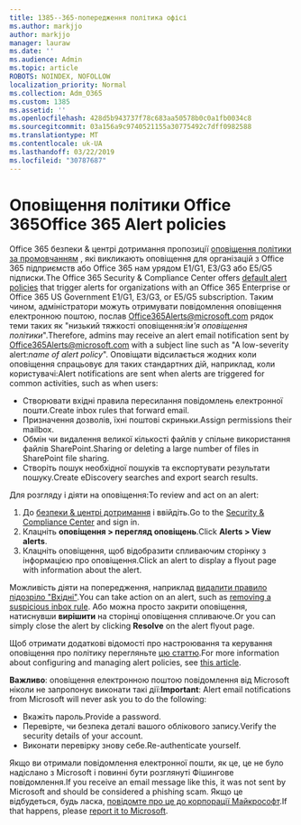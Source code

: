 ```yaml
---
title: 1385--365-попередження політика офісі
ms.author: markjjo
author: markjjo
manager: lauraw
ms.date: ''
ms.audience: Admin
ms.topic: article
ROBOTS: NOINDEX, NOFOLLOW
localization_priority: Normal
ms.collection: Adm_O365
ms.custom: 1385
ms.assetid: ''
ms.openlocfilehash: 428d5b943737f78c683aa50578b0c0a1fb0034c8
ms.sourcegitcommit: 03a156a9c9740521155a30775492c7dff0982588
ms.translationtype: MT
ms.contentlocale: uk-UA
ms.lasthandoff: 03/22/2019
ms.locfileid: "30787687"
---
```

# <a name="office-365-alert-policies"></a><span data-ttu-id="b96c3-102">Оповіщення політики Office 365</span><span class="sxs-lookup"><span data-stu-id="b96c3-102">Office 365 Alert policies</span></span>

<span data-ttu-id="b96c3-103">Office 365 безпеки & центрі дотримання пропозиції [оповіщення політики за промовчанням](https://docs.microsoft.com/office365/securitycompliance/alert-policies#default-alert-policies) , які викликають оповіщення для організацій з Office 365 підприємств або Office 365 нам урядом E1/G1, E3/G3 або E5/G5 підписки.</span><span class="sxs-lookup"><span data-stu-id="b96c3-103">The Office 365 Security & Compliance Center offers [default alert policies](https://docs.microsoft.com/office365/securitycompliance/alert-policies#default-alert-policies) that trigger alerts for organizations with an Office 365 Enterprise or Office 365 US Government E1/G1, E3/G3, or E5/G5 subscription.</span></span> <span data-ttu-id="b96c3-104">Таким чином, адміністратори можуть отримувати повідомлення оповіщення електронною поштою, послав Office365Alerts@microsoft.com рядок теми таких як "низький тяжкості оповіщення:*ім'я оповіщення політики*".</span><span class="sxs-lookup"><span data-stu-id="b96c3-104">Therefore, admins may receive an alert email notification sent by Office365Alerts@microsoft.com with a subject line such as "A low-severity alert:*name of alert policy*".</span></span> <span data-ttu-id="b96c3-105">Оповіщати відсилається жодних коли оповіщення спрацьовує для таких стандартних дій, наприклад, коли користувачі:</span><span class="sxs-lookup"><span data-stu-id="b96c3-105">Alert notifications are sent when alerts are triggered for common activities, such as when users:</span></span>

- <span data-ttu-id="b96c3-106">Створювати вхідні правила пересилання повідомлень електронної пошти.</span><span class="sxs-lookup"><span data-stu-id="b96c3-106">Create inbox rules that forward email.</span></span>
- <span data-ttu-id="b96c3-107">Призначення дозволів, їхні поштові скриньки.</span><span class="sxs-lookup"><span data-stu-id="b96c3-107">Assign permissions their mailbox.</span></span>
- <span data-ttu-id="b96c3-108">Обмін чи видалення великої кількості файлів у спільне використання файлів SharePoint.</span><span class="sxs-lookup"><span data-stu-id="b96c3-108">Sharing or deleting a large number of files in SharePoint file sharing.</span></span>
- <span data-ttu-id="b96c3-109">Створіть пошук необхідної пошуків та експортувати результати пошуку.</span><span class="sxs-lookup"><span data-stu-id="b96c3-109">Create eDiscovery searches and export search results.</span></span>
 
<span data-ttu-id="b96c3-110">Для розгляду і діяти на оповіщення:</span><span class="sxs-lookup"><span data-stu-id="b96c3-110">To review and act on an alert:</span></span>

1. <span data-ttu-id="b96c3-111">До [безпеки & центрі дотримання](https://protection.office.com) і ввійдіть.</span><span class="sxs-lookup"><span data-stu-id="b96c3-111">Go to the [Security & Compliance Center](https://protection.office.com) and sign in.</span></span>
2. <span data-ttu-id="b96c3-112">Клацніть **оповіщення > перегляд оповіщень**.</span><span class="sxs-lookup"><span data-stu-id="b96c3-112">Click **Alerts > View alerts**.</span></span>
3. <span data-ttu-id="b96c3-113">Клацніть оповіщення, щоб відобразити спливаючим сторінку з інформацією про оповіщення.</span><span class="sxs-lookup"><span data-stu-id="b96c3-113">Click an alert to display a flyout page with information about the alert.</span></span>

<span data-ttu-id="b96c3-114">Можливість діяти на попередження, наприклад [видалити правило підозріло "Вхідні"](https://docs.microsoft.com/office365/securitycompliance/responding-to-a-compromised-email-account).</span><span class="sxs-lookup"><span data-stu-id="b96c3-114">You can take action on an alert, such as [removing a suspicious inbox rule](https://docs.microsoft.com/office365/securitycompliance/responding-to-a-compromised-email-account).</span></span> <span data-ttu-id="b96c3-115">Або можна просто закрити оповіщення, натиснувши **вирішити** на сторінці оповіщення спливаюче.</span><span class="sxs-lookup"><span data-stu-id="b96c3-115">Or you can simply close the alert by clicking **Resolve** on the alert flyout page.</span></span>

<span data-ttu-id="b96c3-116">Щоб отримати додаткові відомості про настроювання та керування оповіщення про політику перегляньте [цю статтю](https://docs.microsoft.com/office365/securitycompliance/alert-policies).</span><span class="sxs-lookup"><span data-stu-id="b96c3-116">For more information about configuring and managing alert policies, see  [this article](https://docs.microsoft.com/office365/securitycompliance/alert-policies).</span></span>

<span data-ttu-id="b96c3-117">**Важливо**: оповіщення електронною поштою повідомлення від Microsoft ніколи не запропонує виконати такі дії:</span><span class="sxs-lookup"><span data-stu-id="b96c3-117">**Important**: Alert email notifications from Microsoft will never ask you to do the following:</span></span>

- <span data-ttu-id="b96c3-118">Вкажіть пароль.</span><span class="sxs-lookup"><span data-stu-id="b96c3-118">Provide a password.</span></span>
- <span data-ttu-id="b96c3-119">Перевірте, чи безпека деталі вашого облікового запису.</span><span class="sxs-lookup"><span data-stu-id="b96c3-119">Verify the security details of your account.</span></span>
- <span data-ttu-id="b96c3-120">Виконати перевірку знову себе.</span><span class="sxs-lookup"><span data-stu-id="b96c3-120">Re-authenticate yourself.</span></span>

<span data-ttu-id="b96c3-121">Якщо ви отримали повідомлення електронної пошти, як це, це не було надіслано з Microsoft і повинні бути розглянуті Фішингове повідомлення.</span><span class="sxs-lookup"><span data-stu-id="b96c3-121">If you receive an email message like this, it was not sent by Microsoft and should be considered a phishing scam.</span></span> <span data-ttu-id="b96c3-122">Якщо це відбудеться, будь ласка, [повідомте про це до корпорації Майкрософт](https://docs.microsoft.com/office365/SecurityCompliance/report-junk-email-and-phishing-scams-in-outlook-on-the-web-eop).</span><span class="sxs-lookup"><span data-stu-id="b96c3-122">If that happens, please [report it to Microsoft](https://docs.microsoft.com/office365/SecurityCompliance/report-junk-email-and-phishing-scams-in-outlook-on-the-web-eop).</span></span>
